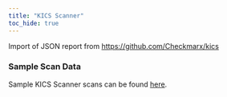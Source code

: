 ```yaml
---
title: "KICS Scanner"
toc_hide: true
---
```

Import of JSON report from <https://github.com/Checkmarx/kics>

### Sample Scan Data
Sample KICS Scanner scans can be found [here](https://github.com/DefectDojo/django-DefectDojo/tree/master/unittests/scans/kics).
